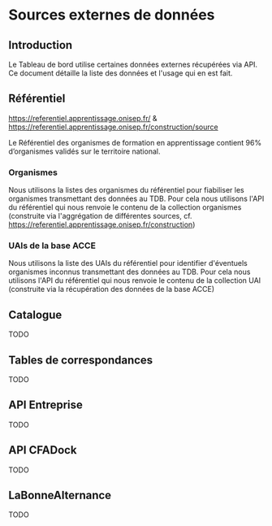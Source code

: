 # Sources externes de données

## Introduction

Le Tableau de bord utilise certaines données externes récupérées via API.
Ce document détaille la liste des données et l'usage qui en est fait.

## Référentiel

https://referentiel.apprentissage.onisep.fr/ & https://referentiel.apprentissage.onisep.fr/construction/source

Le Référentiel des organismes de formation en apprentissage contient 96% d’organismes validés sur le territoire national.

### Organismes

Nous utilisons la listes des organismes du référentiel pour fiabiliser les organismes transmettant des données au TDB.
Pour cela nous utilisons l'API du référentiel qui nous renvoie le contenu de la collection organismes (construite via l'aggrégation de différentes sources, cf. https://referentiel.apprentissage.onisep.fr/construction)

### UAIs de la base ACCE

Nous utilisons la liste des UAIs du référentiel pour identifier d'éventuels organismes inconnus transmettant des données au TDB.
Pour cela nous utilisons l'API du référentiel qui nous renvoie le contenu de la collection UAI (construite via la récupération des données de la base ACCE)

## Catalogue

TODO

## Tables de correspondances

TODO

## API Entreprise

TODO

## API CFADock

TODO

## LaBonneAlternance

TODO
